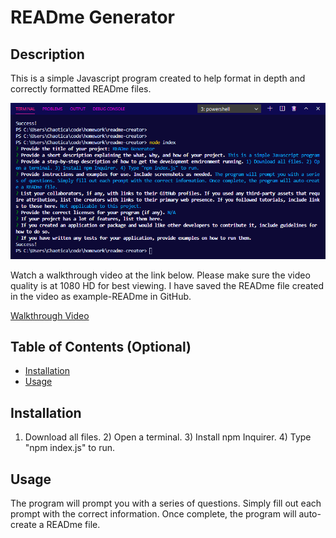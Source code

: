 # READme Generator

## Description
  
This is a simple Javascript program created to help format in depth and correctly formatted READme files.

![Screenshot](screenshot.png)

Watch a walkthrough video at the link below. Please make sure the video quality is at 1080 HD for best viewing. I have saved the READme file created in the video as example-READme in GitHub.

[Walkthrough Video]( https://drive.google.com/file/d/1E6NakV5Ve4yRHKtUvx2pFek1eCTvAGS8/view?usp=sharing)

## Table of Contents (Optional)
- [Installation](#installation)
- [Usage](#usage)

## Installation
1) Download all files. 2) Open a terminal. 3) Install npm Inquirer. 4) Type "npm index.js" to run.

## Usage
The program will prompt you with a series of questions. Simply fill out each prompt with the correct information. Once complete, the program will auto-create a READme file.




